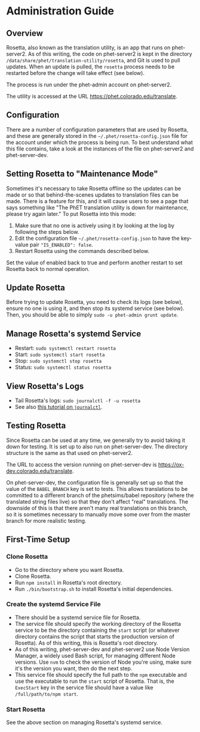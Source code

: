 # Administration Guide

## Overview

Rosetta, also known as the translation utility, is an app that runs on phet-server2. As of this
writing, the code on phet-server2 is kept in the directory `/data/share/phet/translation-utility/rosetta`, and Git is
used to pull updates. When an update is pulled, the `rosetta` process needs to be restarted before the change will take
effect (see below).

The process is run under the phet-admin account on phet-server2.

The utility is accessed at the URL https://phet.colorado.edu/translate.

## Configuration

There are a number of configuration parameters that are used by Rosetta, and these are generally stored in the
`~/.phet/rosetta-config.json` file for the account under which the process is being run. To best understand what this
file contains, take a look at the instances of the file on phet-server2 and phet-server-dev.

## Setting Rosetta to "Maintenance Mode"

Sometimes it's necessary to take Rosetta offline so the updates can be made or so that behind-the-scenes updates to
translation files can be made. There is a feature for this, and it will cause users to see a page that says something
like "The PhET translation utility is down for maintenance, please try again later." To put Rosetta into this mode:

1. Make sure that no one is actively using it by looking at the log by following the steps below.
2. Edit the configuration file `~/.phet/rosetta-config.json` to have the key-value pair `"IS_ENABLED": false`.
3. Restart Rosetta using the commands described below.

Set the value of enabled back to true and perform another restart to set Rosetta back to normal operation.

## Update Rosetta

Before trying to update Rosetta, you need to check its logs (see below), ensure no one is using it, and then stop its
systemd service (see below). Then, you should be able to simply `sudo -u phet-admin grunt update`.

## Manage Rosetta's systemd Service

- Restart: `sudo systemctl restart rosetta`
- Start: `sudo systemctl start rosetta`
- Stop: `sudo systemctl stop rosetta`
- Status: `sudo systemctl status rosetta`

## View Rosetta's Logs

- Tail Rosetta's logs: `sudo journalctl -f -u rosetta`
- See also [this tutorial on `journalctl`](https://www.digitalocean.com/community/tutorials/how-to-use-journalctl-to-view-and-manipulate-systemd-logs).

## Testing Rosetta

Since Rosetta can be used at any time, we generally try to avoid taking it down for testing. It is set up to also run on
phet-server-dev. The directory structure is the same as that used on phet-server2.

The URL to access the version running on phet-server-dev is https://ox-dev.colorado.edu/translate.

On phet-server-dev, the configuration file is generally set up so that the value of the `BABEL_BRANCH` key is set to
tests. This allows translations to be committed to a different branch of the phetsims/babel repository (where the
translated string files live) so that they don't affect "real" translations. The downside of this is that there aren't
many real translations on this branch, so it is sometimes necessary to manually move some over from the master branch
for more realistic testing.

## First-Time Setup

### Clone Rosetta

- Go to the directory where you want Rosetta.
- Clone Rosetta.
- Run `npm install` in Rosetta's root directory.
- Run `./bin/bootstrap.sh` to install Rosetta's initial dependencies.

### Create the systemd Service File

- There should be a systemd service file for Rosetta.
- The service file should specify the working directory of the Rosetta service
  to be the directory containing the `start` script (or whatever directory
  contains the script that starts the production version of Rosetta). As of
  this writing, this is Rosetta's root directory.
- As of this writing, phet-server-dev and phet-server2 use Node Version Manager,
  a widely used Bash script, for managing different Node versions. Use `nvm` to
  check the version of Node you're using, make sure it's the version you want,
  then do the next step.
- This service file should specify the full path to the `npm` executable and use
  the executable to run the `start` script of Rosetta. That is, the `ExecStart`
  key in the service file should have a value like `/full/path/to/npm start`.

### Start Rosetta

See the above section on managing Rosetta's systemd service.